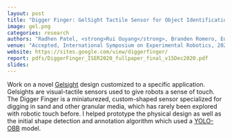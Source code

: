 ```yaml
---
layout: post
title: "Digger Finger: GelSight Tactile Sensor for Object Identification Inside Granular Media"
image: gel.png 
categories: research
authors: "Radhen Patel, <strong>Rui Ouyang</strong>, Branden Romero, Edward Adelson"
venue: "Accepted, International Symposium on Experimental Robotics, 2020"
website: https://sites.google.com/view/diggerfinger/
report: pdfs/DiggerFinger_ISER2020_fullpaper_final_v15Dec2020.pdf
slides: 
---
```


Work on a novel [Gelsight](http://people.csail.mit.edu/kimo/gelsight/) design
customized to a specific application. Gelsights are visual-tactile sensors used
to give robots a sense of touch. The Digger Finger is a miniaturezed,
custom-shaped sensor specialized for digging in sand and other granular media,
which has rarely been explored with robotic touch before. I helped prototype the
physical design as well as the initial shape detection and annotation algorithm which used
a [YOLO-OBB](https://github.com/heshameraqi/yolo-obb-roadway-features-OLD/) model.

